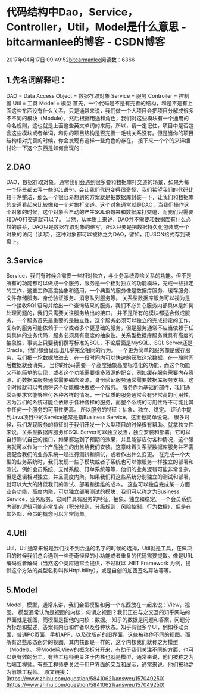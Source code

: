 
# 代码结构中Dao，Service，Controller，Util，Model是什么意思 - bitcarmanlee的博客 - CSDN博客


2017年04月17日 09:49:52[bitcarmanlee](https://me.csdn.net/bitcarmanlee)阅读数：6366


## 1.先名词解释吧：
DAO = Data Access Object = 数据存取对象
Service = 服务
Controller = 控制器
Util = 工具
Model = 模型
首先，一个代码是不是有完善的结构，和是不是有上面这些东西没有什么关系，只是通常来说，我们做一个大项目会把项目分解成很多不不同的模块（Module），然后根据用途和角色，我们对这些模块有一个通用的命名规则，这也就是上面这些英文单词的来历。所以，请一定记住，项目中是否包含这些模块或者单词，和你的项目结构是否完善一毛钱关系没有。但是当你的项目结构相对完善的时候，你会发现有这样一些角色的存在。
接下来一个个的来详细讨论一下这个东西是如何出现的：
## 2.DAO
DAO，数据存取对象。通常我们会遇到很多要和数据库打交道的场景，如果为每一个场景都去写一些SQL语句，会让我们代码变得很奇怪，我们希望我们的代码比较干净整洁，那么一个很容易想到的方案就是把数据库封装一下，让我们和数据库的交道看起来比较像和一个对象打交道。这个对象通常就是DAO，当我们操作这个对象的时候，这个对象会自动的产生SQL语句来和数据库打交道，而我们只需要和DAO打交道就可以了。
当然，从本质上来说，DAO并不需要和数据库有什么必然的联系，DAO只是数据存取对象的缩写，所以只要是把数据持久化包装成一个对象的访问（读写），这种对象都可以被称之为DAO，譬如，用JSON格式存到硬盘上。
## 3.Service
Service，我们有时候会需要一些相对独立，与业务系统没啥关系的功能。但不是所有的功能都可以做成一个服务，服务是一个相对独立的功能模块，完成一些指定的工作，这些工作高度抽象和通用。一个典型的服务像是数据库服务、缓存服务、文件存储服务、身份验证服务、消息队列服务等。
关系型数据库服务可以视为是一个接收SQL语句并给出一个查询结果的服务，我们不必关心服务内部具体是如何处理问题的，我们只需要关注服务给出的接口。
并不是所有的模块都适合做成服务，一个服务首先最重要的是独立性，这个服务必须可以独立的完成指定的工作。复杂的服务可能依赖于一个或者多个更基础的服务，但是服务通常不应当依赖于任何具体的业务代码，服务必须具有高度的抽象性。关系型数据库服务就具有高度的抽象性，事实上只要我们撰写标准的SQL，不论后面是MySQL、SQL Server还是Oracle，他们都会呈现出几乎完全相同的行为。
一个更为简单的服务像是缓存服务，我们把一坨数据放进去，在一段时间内可以快速的获取这坨数据，在一段时间后数据就会消失。
当你的代码需要一个高度抽象高度标准化的功能，而这个功能又不能简单的实现，或者这个功能需要很多资源的配合，例如缓存服务需要内存资源，而数据库服务通常需要磁盘资源，身份验证服务通常需要数据库服务支持。这个时候就可以考虑将这个功能模块做成一个服务。
服务作为基础的部件，我们通常会要求它能够应付各种各样的情况，一个优质的服务通常会有非常高的可用性，因为我们的系统可能会依赖于各种各样的服务，而整个系统的可用性将不可能比其中任何一个服务的可用性更高。
所以服务的特征：抽象、独立、稳定。
评论中提到Java项目中的Service通常是指Business Service，这里也简单说说。
很多时候，我们发现服务的特征对于我们开发一个大型项目的时候很有帮助。就拿独立性来说，关系型数据库服务如SQL Server可以独立发售，独立安装和部署。它可以自行测试自己的接口，如果都达到了预期的效果，并且能够应付各种情况，这个服务就可以作为一个产品独立的出售给我们安装。这意味着关系型数据库服务并不需要配合我们的业务系统一起进行测试和调试，或者作出什么变更。
在完成一个大型的业务系统时，我们发现一些子模块或者子系统也可以像服务一样独立的部署和测试。例如会员系统、支付系统、订单系统等等，他们的业务逻辑可能非常复杂，但是逻辑相对独立，并且高度内聚。如果我们将这些系统分别独立的测试和部署，就可以大大的降低我们的测试、部署和运维的成本。
这些可以独自完成某一方面业务功能，高度内聚，可以独立部署测试的模块，我们可以称之为Business Service，业务服务。它同样具有服务的特征，抽象、独立和稳定。一个会员系统内部的逻辑可能非常复杂（积分规则，分级规则，风险控制，行为数据），但是在其外部，会员的概念可以非常简单。
## 4.Util
Util，Util通常来说是我们找不到合适的名字的时候的选择，Util就是工具，在做项目的时候我们总会遇到一些奇奇怪怪的小功能或者重复的代码需要提取。像是URL编码或者解码（当然这个类库通常会提供，不过就以 .NET Framework 为例，提供这个方法的类型名称叫做HttpUtility），或是自创的加密签名算法等等。
## 5.Model
Model，模型，通常来讲，我们会把模型和另一个东西放在一起来说：View，视图。
模型通常认为是视图的内核，何谓之视图？我们正在与之交互的知乎网站的界面就是视图，而模型是指他的内核：数据。
知乎的数据是问题和答案，问题分为标题和描述，答案有内容和作者以及各种状态。知乎有很多个UI，例如移动页面，普通PC页面，手机APP，以及改版前的旧界面，这些被称作不同的视图。而所有这些形态迥异的视图，其内核都是一样的，这个内核我们就称之为模型（Model）。
将Model和View的概念拆分开来，有助于我们关注不同的方面，也可以更有效的分工。有些工程师更关注于内核也就是模型，通常来说，他们被称之为后端工程师。有些工程师更关注于用户界面的交互和展示，通常来说，他们被称之为前端工程师。
原文链接：
[https://www.zhihu.com/question/58410621/answer/157049250](https://www.zhihu.com/question/58410621/answer/157049250)

